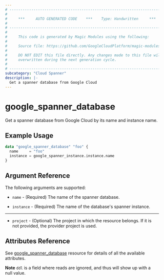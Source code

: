 ```yaml
---
# ----------------------------------------------------------------------------
#
#     ***     AUTO GENERATED CODE    ***    Type: Handwritten     ***
#
# ----------------------------------------------------------------------------
#
#     This code is generated by Magic Modules using the following:
#
#     Source file: https://github.com/GoogleCloudPlatform/magic-modules/tree/main/mmv1/third_party/terraform/website/docs/d/spanner_database.html.markdown
#
#     DO NOT EDIT this file directly. Any changes made to this file will be
#     overwritten during the next generation cycle.
#
# ----------------------------------------------------------------------------
subcategory: "Cloud Spanner"
description: |-
  Get a spanner database from Google Cloud
---
```


# google_spanner_database

Get a spanner database from Google Cloud by its name and instance name.

## Example Usage

```tf
data "google_spanner_database" "foo" {
  name     = "foo"
  instance = google_spanner_instance.instance.name
}
```

## Argument Reference

The following arguments are supported:

* `name` - (Required) The name of the spanner database.

* `instance` - (Required) The name of the database's spanner instance.

- - -

* `project` - (Optional) The project in which the resource belongs. If it
    is not provided, the provider project is used.

## Attributes Reference
See [google_spanner_database](https://registry.terraform.io/providers/hashicorp/google/latest/docs/resources/spanner_database) resource for details of all the available attributes.

**Note** `ddl` is a field where reads are ignored, and thus will show up with a null value.
